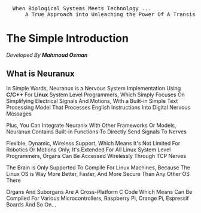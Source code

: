 <pre>
  When Biological Systems Meets Technology ...
      A True Approach into Unleaching the Power Of A Transistor.
</pre>

<h1>The Simple Introduction</h1>
<p><i>Developed By <b>Mahmoud Osman</b></i></p>
<h2>What is Neuranux</h2>
<p>In Simple Words, Neuranux is a Nervous System Implementation Using <b>C/C++</b> For <b>Linux</b> System Level Programmers, Which Simply Focuses On Simplifying Electrical Signals And Motions, With a Built-in Simple Text Processing Model That Processes English Instructions Into Digital Nervous Messages</p>
<p>Plus, You Can Integrate Neuranix With Other Frameworks Or Models, Neuranux Contains Built-in Functions To Directly Send Signals To Nerves</p>
<p>Flexible, Dynamic, Wireless Support, Which Means It's Not Limited For Robotics Or Motions Only, It's Extended For All Linux System Level Programmers, Organs Can Be Accessed Wirelessly Through TCP Nerves</p>
<p>The Brain is Only Supported To Compile For Linux Machines, Because The Linux OS is Way More Better, Faster, And More Secure Than Any Other OS There</p>
<p>Organs And Suborgans Are A Cross-Platform C Code Which Means Can Be Compiled For Various Microcontrollers, Raspberry Pi, Orange Pi, Espressif Boards And So On...</p>
